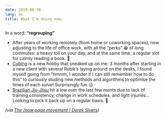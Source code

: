 ```yaml
---
date: 2019-06-30
lang: en
title: What I'm doing now…
---
```


In a word: **“regrouping”**

* After years of working remotely (from home or coworking spaces), now adjusting to the life of office work, with all the “perks” 😁 of long commutes: a heavy toll on your day, and at the same time, a regular slot for calmly reading a book. 📖
* [Cubing](https://en.wikipedia.org/wiki/Rubik%27s_Cube) is a new hobby that sneaked up on me: 3 months after starting in a new client with several Rubik’s laying around on the desks, I found myself going from “hmmm, I wonder if I can still remember how to do this” to curiously studing new methods and algorithms to optimise the times of each solve! Surprisingly fun 😉
* [Brazilian Jiu-Jitsu](http://vitateambjj.com/) hit a low over the last few monts due to lack of training consistency, change in work schedules, and light injuries… Looking to pick it back up on a regular basis. 🤞

*(via [The /now page movement | Derek Sivers](http://sivers.org/nowff))*
